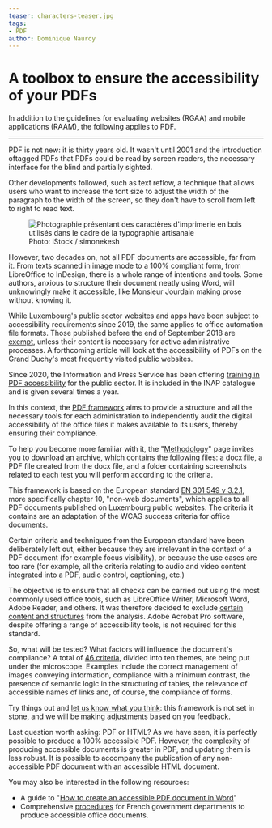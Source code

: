```yaml
---
teaser: characters-teaser.jpg
tags:
- PDF
author: Dominique Nauroy
---
```

<hgroup>
	<h1>A toolbox to ensure the accessibility of your PDFs</h1>
	<p>In addition to the guidelines for evaluating websites (RGAA) and mobile applications (RAAM), the following applies to PDF.</p>
</hgroup>
<hr>
<div class="intro">
    <p>PDF is not new: it is thirty years old. It wasn't until 2001 and the introduction of<span lang="en">tagged PDF</span>s that PDFs could be read by screen readers, the necessary interface for the blind and partially sighted.</p>
</div>
<p>Other developments followed, such as text reflow, a technique that allows users who want to increase the font size to adjust the width of the paragraph to the width of the screen, so they don't have to scroll from left to right to read text.</p>
<figure role="group" aria-label="Photo: iStock / simonekesh" class="pic">
    <img src="../../../../content/fr/news/img/characters.jpg" alt="Photographie présentant des caractères d'imprimerie en bois utilisés dans le cadre de la typographie artisanale">
    <figcaption>Photo: iStock / simonekesh</figcaption>
</figure>
<p>However, two decades on, not all PDF documents are accessible, far from it. From texts scanned in image mode to a 100% compliant form, from LibreOffice to InDesign, there is a whole range of intentions and tools. Some authors, anxious to structure their document neatly using Word, will unknowingly make it accessible, like Monsieur Jourdain making prose without knowing it.</p>
<p>While Luxembourg's public sector websites and apps have been subject to accessibility requirements since 2019, the same applies to office automation file formats. Those published before the end of September 2018 are <a href="https://legilux.public.lu/eli/etat/leg/loi/2019/05/28/a373/jo">exempt</a>, unless their content is necessary for active administrative processes. A forthcoming article will look at the accessibility of PDFs on the Grand Duchy's most frequently visited public websites.</p>
<p>Since 2020, the Information and Press Service has been offering <a href="https://fonction-publique.public.lu/fr/formation-developpement/catalogue-formations/secteur-etatique/04organisat/04-6-egalch/et_04-6-3-31.html">training in PDF accessibility</a> for the public sector. It is included in the INAP catalogue and is given several times a year.</p>
<p>In this context, the <a href="../rapdf1/index.html">PDF framework</a> aims to provide a structure and all the necessary tools for each administration to independently audit the digital accessibility of the office files it makes available to its users, thereby ensuring their compliance.</p>
<p>To help you become more familiar with it, the "<a href="../rapdf1/methodologie.html">Methodology</a>" page invites you to download an archive, which contains the following files: a docx file, a PDF file created from the docx file, and a folder containing screenshots related to each test you will perform according to the criteria.</p>
<p>This framework is based on the European standard <a href="https://www.etsi.org/deliver/etsi_en/301500_301599/301549/03.02.01_60/en_301549v030201p.pdf">EN 301 549 v 3.2.1</a>, more specifically chapter 10, "non-web documents", which applies to all PDF documents published on Luxembourg public websites. The criteria it contains are an adaptation of the WCAG success criteria for office documents.</p>
<p>Certain criteria and techniques from the European standard have been deliberately left out, either because they are irrelevant in the context of a PDF document (for example focus visibility), or because the use cases are too rare (for example, all the criteria relating to audio and video content integrated into a PDF, audio control, captioning, etc.)</p>
<p>The objective is to ensure that all checks can be carried out using the most commonly used office tools, such as LibreOffice Writer, Microsoft Word, Adobe Reader, and others. It was therefore decided to exclude <a href="../rapdf1/referentiel-technique.html#non-compliant-content-types">certain content and structures</a> from the analysis. Adobe Acrobat Pro software, despite offering a range of accessibility tools, is not required for this standard.</p>
<p>So, what will be tested? What factors will influence the document's compliance? A total of <a href="../rapdf1/referentiel-technique.html#topic-1">46 criteria</a>, divided into ten themes, are being put under the microscope. Examples include the correct management of images conveying information, compliance with a minimum contrast, the presence of semantic logic in the structuring of tables, the relevance of accessible names of links and, of course, the compliance of forms.</p>
<p>Try things out and <a href="../contact.html">let us know what you think</a>: this framework is not set in stone, and we will be making adjustments based on you feedback.</p>
<p>Last question worth asking: PDF or HTML? As we have seen, it is perfectly possible to produce a 100% accessible PDF. However, the complexity of producing accessible documents is greater in PDF, and updating them is less robust. It is possible to accompany the publication of any non-accessible PDF document with an accessible HTML document.</p>
<p>You may also be interested in the following resources:</p>
<ul>
<li>A guide to "<a href="https://pointdevuesurlaville.org/creer-un-document-accessible-avec-word/">How to create an accessible PDF document in Word</a>"</li>
<li>Comprehensive <a href="https://disic.github.io/guides-documents_bureautiques_accessibles/html/">procedures</a> for French government departments to produce accessible office documents.</li>
</ul>